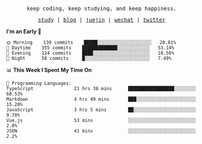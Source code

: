 <p align="center">
  <samp>
    <span>keep coding, keep studying, and keep happiness.</span>
  </samp>
</p>

<p align="center">
  <samp>
    <a href="https://github.com/ouduidui/fe-study">study</a> |
    <a href="https://ouduidui.cn">blog</a>  |
    <a href="https://juejin.cn/user/4309700183594366">juejin</a> |
    <a href="https://user-images.githubusercontent.com/54696834/159862985-5fbb577a-ba1b-4941-9f99-98cee13b7a60.jpeg">wechat</a> |
    <a href="https://twitter.com/ouduidui">twitter</a>
  </samp>
</p>

<!--START_SECTION:waka-->
**I'm an Early 🐤** 

```text
🌞 Morning    139 commits    █████░░░░░░░░░░░░░░░░░░░░   20.81% 
🌆 Daytime    355 commits    █████████████░░░░░░░░░░░░   53.14% 
🌃 Evening    124 commits    ████░░░░░░░░░░░░░░░░░░░░░   18.56% 
🌙 Night      50 commits     █░░░░░░░░░░░░░░░░░░░░░░░░   7.49%

```


📊 **This Week I Spent My Time On** 

```text
💬 Programming Languages: 
TypeScript               21 hrs 38 mins      █████████████████░░░░░░░░   68.53% 
Markdown                 4 hrs 49 mins       ███░░░░░░░░░░░░░░░░░░░░░░   15.28% 
JavaScript               3 hrs 5 mins        ██░░░░░░░░░░░░░░░░░░░░░░░   9.78% 
Vue.js                   53 mins             ░░░░░░░░░░░░░░░░░░░░░░░░░   2.8% 
JSON                     41 mins             ░░░░░░░░░░░░░░░░░░░░░░░░░   2.2%

```


<!--END_SECTION:waka-->
